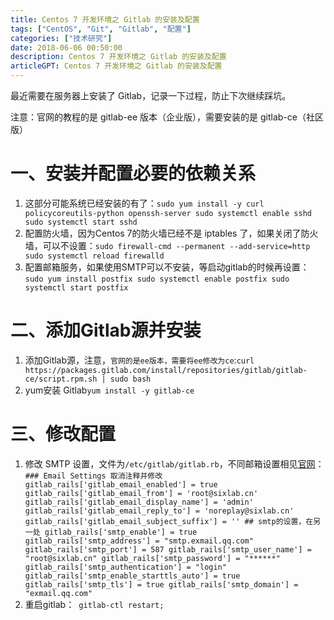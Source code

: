 ```yaml
---
title: Centos 7 开发环境之 Gitlab 的安装及配置
tags: ["CentOS", "Git", "Gitlab", "配置"]
categories: ["技术研究"]
date: 2018-06-06 00:50:00
description: Centos 7 开发环境之 Gitlab 的安装及配置
articleGPT: Centos 7 开发环境之 Gitlab 的安装及配置
---
```


最近需要在服务器上安装了 Gitlab，记录一下过程，防止下次继续踩坑。

注意：官网的教程的是 gitlab-ee 版本（企业版），需要安装的是 gitlab-ce（社区版）  

# 一、安装并配置必要的依赖关系

  1. 这部分可能系统已经安装的有了：`sudo yum install -y curl policycoreutils-python openssh-server sudo systemctl enable sshd sudo systemctl start sshd`
  2. 配置防火墙，因为Centos 7的防火墙已经不是 iptables 了，如果关闭了防火墙，可以不设置：` sudo firewall-cmd --permanent --add-service=http sudo systemctl reload firewalld `
  3. 配置邮箱服务，如果使用SMTP可以不安装，等启动gitlab的时候再设置：` sudo yum install postfix sudo systemctl enable postfix sudo systemctl start postfix `

# 二、添加Gitlab源并安装

  1. 添加Gitlab源，注意，`官网的是ee版本，需要将ee修改为ce`:` curl https://packages.gitlab.com/install/repositories/gitlab/gitlab-ce/script.rpm.sh | sudo bash `
  2. yum安装 Gitlab` yum install -y gitlab-ce `

# 三、修改配置

  1. 修改 SMTP 设置，文件为`/etc/gitlab/gitlab.rb`，不同邮箱设置相见[官网](https://docs.gitlab.com/omnibus/settings/smtp.html)：` ### Email Settings 取消注释并修改 gitlab_rails['gitlab_email_enabled'] = true gitlab_rails['gitlab_email_from'] = 'root@sixlab.cn' gitlab_rails['gitlab_email_display_name'] = 'admin' gitlab_rails['gitlab_email_reply_to'] = 'noreplay@sixlab.cn' gitlab_rails['gitlab_email_subject_suffix'] = '' ## smtp的设置，在另一处 gitlab_rails['smtp_enable'] = true gitlab_rails['smtp_address'] = "smtp.exmail.qq.com" gitlab_rails['smtp_port'] = 587 gitlab_rails['smtp_user_name'] = "root@sixlab.cn" gitlab_rails['smtp_password'] = "******" gitlab_rails['smtp_authentication'] = "login" gitlab_rails['smtp_enable_starttls_auto'] = true gitlab_rails['smtp_tls'] = true gitlab_rails['smtp_domain'] = "exmail.qq.com" `
  2. 重启gitlab：` gitlab-ctl restart;`
